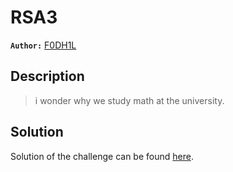 # RSA3

**`Author:`** [F0DH1L](https://github.com/fodhil-ben)

## Description

  > i wonder why we study math at the university.

## Solution

Solution of the challenge can be found [here](solution/README.md).





